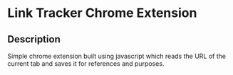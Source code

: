 # Link Tracker Chrome Extension 

## Description
  Simple chrome extension built using javascript which reads the URL of the current tab and saves it for references and purposes.
